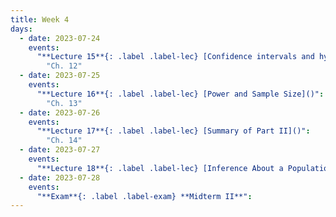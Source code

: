 ```yaml
---
title: Week 4
days:
  - date: 2023-07-24
    events:
      "**Lecture 15**{: .label .label-lec} [Confidence intervals and hypothesis testing]()":
        "Ch. 12"
  - date: 2023-07-25
    events:
      "**Lecture 16**{: .label .label-lec} [Power and Sample Size]()": 
        "Ch. 13"
  - date: 2023-07-26
    events:
      "**Lecture 17**{: .label .label-lec} [Summary of Part II]()":
        "Ch. 14"
  - date: 2023-07-27
    events:
      "**Lecture 18**{: .label .label-lec} [Inference About a Population Mean (Z and T)]()":
  - date: 2023-07-28
    events:
      "**Exam**{: .label .label-exam} **Midterm II**":
---
```

